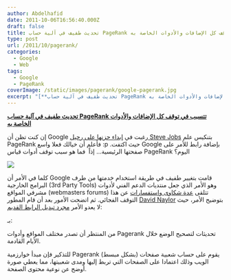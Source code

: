 ```yaml
---
author: Abdelhafid
date: 2011-10-06T16:56:40.000Z
draft: false
title: تحديث طفيف في آلية حساب PageRank تتسبب في توقف كل الإضافات والأدوات الخاصة به
type: post
url: /2011/10/pagerank/
categories:
  - Google
  - Web
tags:
  - Google
  - PageRank
coverImage: /static/images/pagerank/google-pagerank.jpg
excerpt: "[**تحديث طفيف في آلية حساب PageRank تتسبب في توقف كل الإضافات والأدوات الخاصة به**](https://www.it-scoop.com/2011/10/pagerank/)\n\nإن كنت تظن أن Google رغبت في [إبداء حزنها على رحيل Steve Jobs](https://www.it-scoop.com/2011/10/apple-steve-jobs-passed-away/) بتنكيس علم PageRank فأعلم أن خيالك فعلا واسع\_:p .حيث اكتفت Google بإضافة رابط للأمر"
---
```

[**تحديث طفيف في آلية حساب PageRank تتسبب في توقف كل الإضافات والأدوات الخاصة به**](https://www.it-scoop.com/2011/10/pagerank/)

إن كنت تظن أن Google رغبت في [إبداء حزنها على رحيل Steve Jobs](https://www.it-scoop.com/2011/10/apple-steve-jobs-passed-away/) بتنكيس علم PageRank فأعلم أن خيالك فعلا واسع :p .حيث اكتفت Google بإضافة رابط للأمر على صفحتها الرئيسية... إذاً  فما هو سبب توقف أدوات قياس PageRank اليوم؟

![](/static/images/pagerank/google-pagerank.jpg)

كلما في الأمر أن Google قامت بتغيير طفيف في طريقة استخدام خدمتها من طرف البرامج الخارجية (3rd Party Tools) وهو الأمر الذي جعل منتديات الدعم الفني لأدوات مشرفي المواقع (webmasters forums) تتلقى [عدة شكاوى واستفسارات](http://www.google.com/support/forum/p/Webmasters/thread?tid=68599e90797521cc\&hl=en) عن هذا التوقف الفجائي. ثم اتضحت الأمور بعد أن قام المطور [David Naylor](http://www.davidnaylor.co.uk/pages/who-we-are.html) بتوضيح الأمر، حيث لا يعدو الأمر [مجرد تبديل الرابط القديم](http://www.davidnaylor.co.uk/has-google-disabled-pagerank-no.html):

بـ:

من المنتظر أن تصدر مختلف المواقع وأدوات Pagerank تحديثات لتصحيح الوضع خلال الأيام القادمة.

للتذكير فإن مبدأ خوارزمية Pagerank (بشكل مبسط) يقوم على حساب شعبية صفحات الويب وذلك اعتمادا على الصفحات التي تربط إليها ومدى شعبيتها، مما يعطي صورة أوضح عن نوعية محتوى الصفحة.
